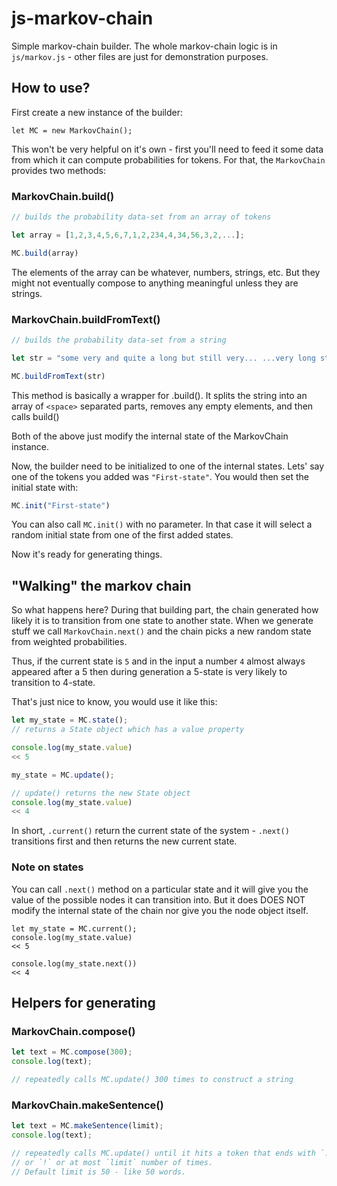 # js-markov-chain

Simple markov-chain builder. The whole markov-chain logic is in `js/markov.js` - other files are just for demonstration purposes.

## How to use?

First create a new instance of the builder:

```js-markov-chain
let MC = new MarkovChain();
```

This won't be very helpful on it's own - first you'll need to feed it some data from which it can compute probabilities for tokens. For that, the `MarkovChain` provides two methods:

### MarkovChain.build()

```js
// builds the probability data-set from an array of tokens

let array = [1,2,3,4,5,6,7,1,2,234,4,34,56,3,2,...];

MC.build(array)
```

The elements of the array can be whatever, numbers, strings, etc. But they might not eventually compose to anything meaningful unless they are strings.

### MarkovChain.buildFromText()

```js
// builds the probability data-set from a string

let str = "some very and quite a long but still very... ...very long string";

MC.buildFromText(str)
```

This method is basically a wrapper for .build(). It splits the string into an array of `<space>` separated parts, removes any empty elements, and then calls build()

Both of the above just modify the internal state of the MarkovChain instance.

Now, the builder need to be initialized to one of the internal states. Lets' say one of the tokens you added was `"First-state"`. You would then set the initial state with:

```js
MC.init("First-state")
```

You can also call `MC.init()` with no parameter. In that case it will select a random initial state from one of the first added states.

Now it's ready for generating things.

## "Walking" the markov chain

So what happens here? During that building part, the chain generated how likely it is to transition from one state to another state. When we generate stuff we call `MarkovChain.next()` and the chain picks a new random state from weighted probabilities.

Thus, if the current state is `5` and in the input a number `4` almost always appeared after a 5 then during generation a 5-state is very likely to transition to 4-state.

That's just nice to know, you would use it like this:

```js
let my_state = MC.state();
// returns a State object which has a value property

console.log(my_state.value)
<< 5

my_state = MC.update();

// update() returns the new State object
console.log(my_state.value)
<< 4
``` 

In short, `.current()` return the current state of the system - `.next()` transitions first and then returns the new current state.


### Note on states

You can call `.next()` method on a particular state and it will give you the value of the possible nodes it can transition into. But it does DOES NOT modify the internal state of the chain nor give you the node object itself.

```
let my_state = MC.current();
console.log(my_state.value)
<< 5

console.log(my_state.next())
<< 4

```

## Helpers for generating

### MarkovChain.compose()

```js
let text = MC.compose(300);
console.log(text);

// repeatedly calls MC.update() 300 times to construct a string
```

### MarkovChain.makeSentence()

```js
let text = MC.makeSentence(limit);
console.log(text);

// repeatedly calls MC.update() until it hits a token that ends with `.` or `?`
// or `!` or at most `limit` number of times.
// Default limit is 50 - like 50 words.
```

